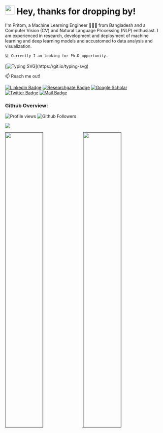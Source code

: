 <h1><img src="https://emojis.slackmojis.com/emojis/images/1531849430/4246/blob-sunglasses.gif?1531849430" width="30"/> Hey, thanks for dropping by!</h1>

I'm Pritom, a Machine Learning Engineer 👨🏻‍💻 from Bangladesh and a Computer Vision (CV) and Natural Language Processing (NLP) enthusiast. I am experienced in research, development and deployment of machine learning and deep learning models and accustomed to data analysis and visualization.

```💻 Currently I am looking for Ph.D opportunity.```
<br />

[![Typing SVG](https://readme-typing-svg.herokuapp.com?vCenter=true&width=500&lines=CV+and+NLP+Researcher.;Python+Developer+with+2%2B+Years+of+Experience.)](https://git.io/typing-svg)

:mailbox: Reach me out!

[![Linkedin Badge](https://img.shields.io/badge/-Pritom_Saha-0e76a8?style=flat&labelColor=0e76a8&logo=linkedin&logoColor=white)](https://www.linkedin.com/in/pritom-kun)
[![Researchgate Badge](https://img.shields.io/badge/-Pritom_Kumar_Saha-00caba?style=flat&labelColor=00caba&logo=researchgate&logoColor=white)](https://www.researchgate.net/profile/Pritom_Saha) 
[![Google Scholar](https://img.shields.io/badge/-Pritom_Kumar_Saha-77a9fa?style=flat&labelColor=77a9fa&logo=googlescholar&logoColor=white)](https://scholar.google.com/citations?hl=en&user=wD1PVDMAAAAJ)
[![Twitter Badge](https://img.shields.io/badge/-@Pritom__kun-1ca0f1?style=flat&labelColor=1ca0f1&logo=twitter&logoColor=white&link=https://twitter.com/mehedi_azim)](https://twitter.com/Pritom_kun)
[![Mail Badge](https://img.shields.io/badge/-Mail-c0392b?style=flat&labelColor=c0392b&logo=gmail&logoColor=white)](mailto:pritom.saha10@northsouth.edu)

### Github Overview:
![Profile views](https://gpvc.arturio.dev/pritom-kun)
![Github Followers](https://img.shields.io/github/followers/pritom-kun?style=social)

<img align="center" src="https://github-readme-stats.vercel.app/api/top-langs/?username=pritom-kun&langs_count=8&layout=compact&theme=material-palenight&hide=html,Tcl&hide_border=true" />
<p align="left">
  <a href="">
  <img width="49.5%" src="https://github-readme-stats.vercel.app/api?username=pritom-kun&show_icons=true&theme=material-palenight&hide_border=true" />
    <img width="49.5%" src="https://github-readme-streak-stats.herokuapp.com/?user=pritom-kun&theme=material-palenight&hide_border=true" />
  </a>
</p>
